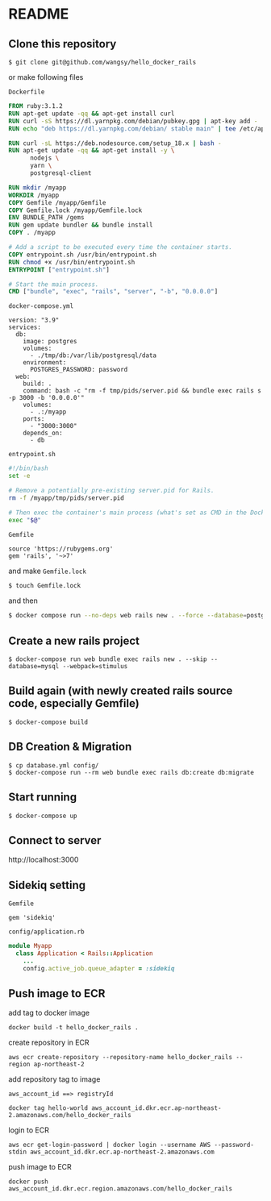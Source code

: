 # README

## Clone this repository

```
$ git clone git@github.com/wangsy/hello_docker_rails
```

or make following files

`Dockerfile`
```Dockerfile
FROM ruby:3.1.2
RUN apt-get update -qq && apt-get install curl
RUN curl -sS https://dl.yarnpkg.com/debian/pubkey.gpg | apt-key add -
RUN echo "deb https://dl.yarnpkg.com/debian/ stable main" | tee /etc/apt/sources.list.d/yarn.list

RUN curl -sL https://deb.nodesource.com/setup_18.x | bash -
RUN apt-get update -qq && apt-get install -y \
      nodejs \
      yarn \
      postgresql-client

RUN mkdir /myapp
WORKDIR /myapp
COPY Gemfile /myapp/Gemfile
COPY Gemfile.lock /myapp/Gemfile.lock
ENV BUNDLE_PATH /gems
RUN gem update bundler && bundle install
COPY . /myapp

# Add a script to be executed every time the container starts.
COPY entrypoint.sh /usr/bin/entrypoint.sh
RUN chmod +x /usr/bin/entrypoint.sh
ENTRYPOINT ["entrypoint.sh"]

# Start the main process.
CMD ["bundle", "exec", "rails", "server", "-b", "0.0.0.0"]
```

`docker-compose.yml`
```
version: "3.9"
services:
  db:
    image: postgres
    volumes:
      - ./tmp/db:/var/lib/postgresql/data
    environment:
      POSTGRES_PASSWORD: password
  web:
    build: .
    command: bash -c "rm -f tmp/pids/server.pid && bundle exec rails s -p 3000 -b '0.0.0.0'"
    volumes:
      - .:/myapp
    ports:
      - "3000:3000"
    depends_on:
      - db
```

`entrypoint.sh`
```sh
#!/bin/bash
set -e

# Remove a potentially pre-existing server.pid for Rails.
rm -f /myapp/tmp/pids/server.pid

# Then exec the container's main process (what's set as CMD in the Dockerfile).
exec "$@"
```

`Gemfile`
```
source 'https://rubygems.org'
gem 'rails', '~>7'
```

and make `Gemfile.lock`
```sh
$ touch Gemfile.lock
```

and then
```sh
$ docker compose run --no-deps web rails new . --force --database=postgresql

```

## Create a new rails project

```
$ docker-compose run web bundle exec rails new . --skip --database=mysql --webpack=stimulus
```

## Build again (with newly created rails source code, especially Gemfile)

```
$ docker-compose build
```

## DB Creation & Migration

```
$ cp database.yml config/
$ docker-compose run --rm web bundle exec rails db:create db:migrate
```

## Start running

```
$ docker-compose up
```
## Connect to server

http://localhost:3000

## Sidekiq setting

`Gemfile`
```
gem 'sidekiq'
```

`config/application.rb`

```ruby
module Myapp
  class Application < Rails::Application
    ...
    config.active_job.queue_adapter = :sidekiq
```

## Push image to ECR

add tag to docker image
```
docker build -t hello_docker_rails .
```

create repository in ECR
```
aws ecr create-repository --repository-name hello_docker_rails --region ap-northeast-2
```

add repository tag to image
```
aws_account_id ==> registryId

docker tag hello-world aws_account_id.dkr.ecr.ap-northeast-2.amazonaws.com/hello_docker_rails
```

login to ECR
```
aws ecr get-login-password | docker login --username AWS --password-stdin aws_account_id.dkr.ecr.ap-northeast-2.amazonaws.com
```

push image to ECR
```
docker push aws_account_id.dkr.ecr.region.amazonaws.com/hello_docker_rails
```